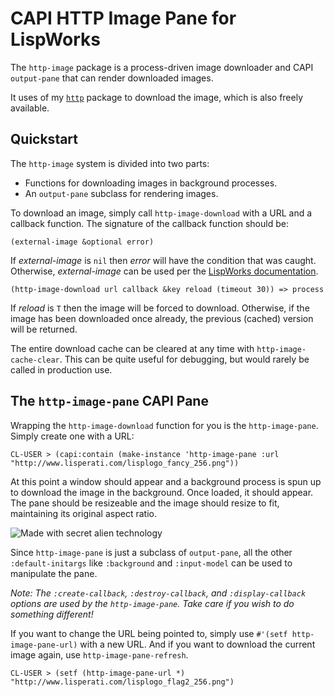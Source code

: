 # CAPI HTTP Image Pane for LispWorks

The `http-image` package is a process-driven image downloader and CAPI `output-pane` that can render downloaded images.

It uses of my [`http`](http://github.com/massung/http) package to download the image, which is also freely available.

## Quickstart

The `http-image` system is divided into two parts:

* Functions for downloading images in background processes.
* An `output-pane` subclass for rendering images.

To download an image, simply call `http-image-download` with a URL and a callback function. The signature of the callback function should be:

	(external-image &optional error)

If *external-image* is `nil` then *error* will have the condition that was caught. Otherwise, *external-image* can be used per the [LispWorks documentation](http://www.lispworks.com/documentation/lw61/CAPRM/html/capiref-537.htm#pgfId-1169341).

	(http-image-download url callback &key reload (timeout 30)) => process

If *reload* is `T` then the image will be forced to download. Otherwise, if the image has been downloaded once already, the previous (cached) version will be returned.

The entire download cache can be cleared at any time with `http-image-cache-clear`. This can be quite useful for debugging, but would rarely be called in production use.

## The `http-image-pane` CAPI Pane

Wrapping the `http-image-download` function for you is the `http-image-pane`. Simply create one with a URL:

	CL-USER > (capi:contain (make-instance 'http-image-pane :url "http://www.lisperati.com/lisplogo_fancy_256.png"))

At this point a window should appear and a background process is spun up to download the image in the background. Once loaded, it should appear. The pane should be resizeable and the image should resize to fit, maintaining its original aspect ratio.

![Made with secret alien technology](http://raw.github.com/massung/http-image-pane/master/screenshot.png)

Since `http-image-pane` is just a subclass of `output-pane`, all the other `:default-initargs` like `:background` and `:input-model` can be used to manipulate the pane.

*Note: The `:create-callback`, `:destroy-callback`, and `:display-callback` options are used by the `http-image-pane`. Take care if you wish to do something different!*

If you want to change the URL being pointed to, simply use `#'(setf http-image-pane-url)` with a new URL. And if you want to download the current image again, use `http-image-pane-refresh`.

	CL-USER > (setf (http-image-pane-url *) "http://www.lisperati.com/lisplogo_flag2_256.png")